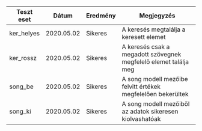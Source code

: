 Teszt eset		|Dátum		|Eredmény	|Megjegyzés
----------------|----------------|----------------|----------------
ker_helyes		|2020.05.02	|Sikeres	|A keresés megtalálja a keresett elemet
ker_rossz		|2020.05.02	|Sikeres	|A keresés csak a megadott szövegnek megfelelő elemet találja meg
song_be | 2020.05.02|Sikeres|A song modell mezőibe felvitt értékek megfelelően bekerültek
song_ki | 2020.05.02 | Sikeres | A song modell mezőiből az adatok sikeresen kiolvashatóak